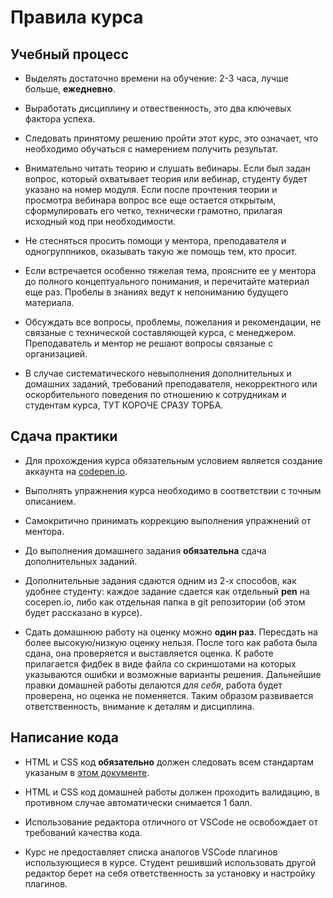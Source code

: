 # Правила курса

## Учебный процесс

- Выделять достаточно времени на обучение: 2-3 часа, лучше больше, **ежедневно**.

- Выработать дисциплину и отвественность, это два ключевых фактора успеха.

- Следовать принятому решению пройти этот курс, это означает, что необходимо обучаться с намерением получить результат.

- Внимательно читать теорию и слушать вебинары. Если был задан вопрос, который охватывает теория или вебинар, студенту будет указано на номер модуля. Если после прочтения теории и просмотра вебинара вопрос все еще остается открытым, сформулировать его четко, технически грамотно, прилагая исходный код при необходимости.

- Не стесняться просить помощи у ментора, преподавателя и одногруппников, оказывать такую же помощь тем, кто просит.

- Если встречается особенно тяжелая тема, проясните ее у ментора до полного концептуального понимания, и перечитайте материал еще раз. Пробелы в знаниях ведут к непониманию будущего материала.

- Обсуждать все вопросы, проблемы, пожелания и рекомендации, не связаные с технической составляющей курса, с менеджером. Преподаватель и ментор не решают вопросы связаные с организацией.

- В случае систематического невыполнения дополнительных и домашних заданий, требований преподавателя, некорректного или оскорбительного поведения по отношению к сотрудникам и студентам курса, ТУТ КОРОЧЕ СРАЗУ ТОРБА.


## Сдача практики

- Для прохождения курса обязательным условием является создание аккаунта на [codepen.io](https://codepen.io/).

- Выполнять упражнения курса необходимо в соответствии с точным описанием.

- Самокритично принимать коррекцию выполнения упражнений от ментора.

- До выполнения домашнего задания **обязательна** сдача дополнительных заданий.

- Дополнительные задания сдаются одним из 2-х способов, как удобнее студенту: каждое задание сдается как отдельный **pen** на cocepen.io, либо как отдельная папка в git репозитории (об этом будет рассказано в курсе).

- Сдать домашнюю работу на оценку можно **один раз**. Пересдать на более высокую/низкую оценку нельзя. После того как работа была сдана, она проверяется и выставляется оценка. К работе прилагается фидбек в виде файла со скриншотами на которых указываются ошибки и возможные варианты решения. Дальнейшие правки домашней работы делаются *для себя*, работа будет проверена, но оценка не поменяется. Таким образом развивается ответственность, внимание к деталям и дисциплина.

## Написание кода

- HTML и CSS код **обязательно** должен следовать всем стандартам указаным в [этом документе](http://sadcitizen.me/code-guide/).

- HTML и CSS код домашней работы должен проходить валидацию, в противном случае автоматически снимается 1 балл.

- Использование редактора отличного от VSCode не освобождает от требований качества кода.

- Курс не предоставляет списка аналогов VSCode плагинов использующиеся в курсе. Студент решивший использовать другой редактор берет на себя ответственность за установку и настройку плагинов.